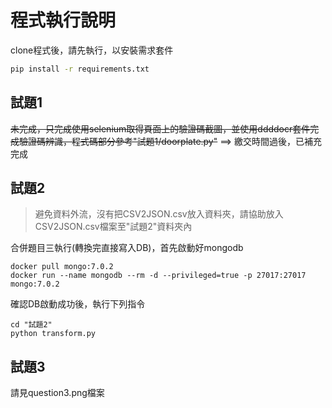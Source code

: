 # 程式執行說明
clone程式後，請先執行，以安裝需求套件
```bash
pip install -r requirements.txt
```
## 試題1
~~未完成，只完成使用selenium取得頁面上的驗證碼截圖，並使用ddddocr套件完成驗證碼辨識，程式碼部分參考"試題1/doorplate.py"~~
==> 繳交時間過後，已補充完成
## 試題2
> 避免資料外流，沒有把CSV2JSON.csv放入資料夾，請協助放入CSV2JSON.csv檔案至"試題2"資料夾內

合併題目三執行(轉換完直接寫入DB)，首先啟動好mongodb
```
docker pull mongo:7.0.2
docker run --name mongodb --rm -d --privileged=true -p 27017:27017 mongo:7.0.2
```
確認DB啟動成功後，執行下列指令
```
cd "試題2"
python transform.py
```
## 試題3
請見question3.png檔案

